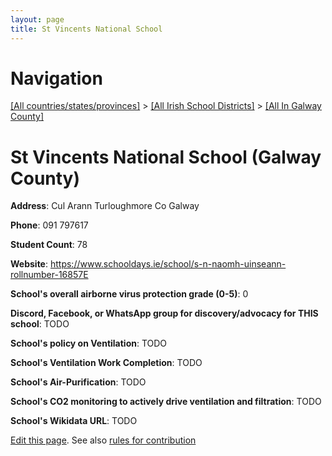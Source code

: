 ```yaml
---
layout: page
title: St Vincents National School
---
```

# Navigation

[[All countries/states/provinces]](../../..) > [[All Irish School Districts]](../..) > [[All In Galway County]](..)

# St Vincents National School (Galway County)

**Address**: Cul Arann Turloughmore Co Galway

**Phone**: 091 797617

**Student Count**: 78

**Website**: <https://www.schooldays.ie/school/s-n-naomh-uinseann-rollnumber-16857E>

**School's overall airborne virus protection grade (0-5)**: 0

**Discord, Facebook, or WhatsApp group for discovery/advocacy for THIS school**: TODO

**School's policy on Ventilation**: TODO

**School's Ventilation Work Completion**: TODO

**School's Air-Purification**: TODO

**School's CO2 monitoring to actively drive ventilation and filtration**: TODO

**School's Wikidata URL**: TODO


[Edit this page](https://github.com/ventilate-schools/Ireland/edit/main/./Galway_County/St_Vincents_National_School.md). See also [rules for contribution](../../../contribution-rules/)